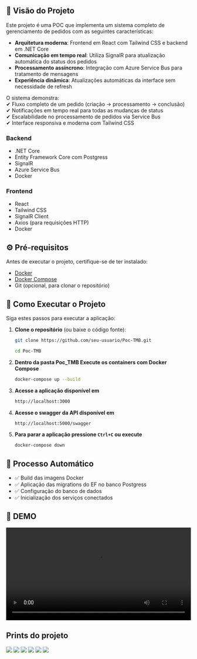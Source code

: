 ## 📌 Visão do Projeto

Este projeto é uma POC que implementa um sistema completo de gerenciamento de pedidos com as seguintes características:

- **Arquitetura moderna**: Frontend em React com Tailwind CSS e backend em .NET Core
- **Comunicação em tempo real**: Utiliza SignalR para atualização automática do status dos pedidos
- **Processamento assíncrono**: Integração com Azure Service Bus para tratamento de mensagens
- **Experiência dinâmica**: Atualizações automáticas da interface sem necessidade de refresh

O sistema demonstra:<br>
✔ Fluxo completo de um pedido (criação → processamento → conclusão)  
✔ Notificações em tempo real para todas as mudanças de status  
✔ Escalabilidade no processamento de pedidos via Service Bus  
✔ Interface responsiva e moderna com Tailwind CSS

### Backend
- .NET Core
- Entity Framework Core com Postgress
- SignalR
- Azure Service Bus 
- Docker

### Frontend
- React
- Tailwind CSS
- SignalR Client
- Axios (para requisições HTTP)
- Docker

## ⚙️ Pré-requisitos

Antes de executar o projeto, certifique-se de ter instalado:
- [Docker](https://www.docker.com/get-started)
- [Docker Compose](https://docs.docker.com/compose/install/)
- Git (opcional, para clonar o repositório)


## 🚀 Como Executar o Projeto

Siga estes passos para executar a aplicação:

1. **Clone o repositório** (ou baixe o código fonte):
   ```bash
   git clone https://github.com/seu-usuario/Poc-TMB.git
   
   cd Poc-TMB
2. **Dentro da pasta Poc_TMB Execute os containers com Docker Compose**
   ```bash
   docker-compose up --build
3. **Acesse a aplicação disponível em**
   ```bash
   http://localhost:3000
4. **Acesse o swagger da API disponível em**
   ```bash
   http://localhost:5000/swagger
5. **Para parar a aplicação pressione `Ctrl+C` ou execute**
   ```bash
   docker-compose down
## 🔄 Processo Automático

- ✅ Build das imagens Docker
- ✅ Aplicação das migrations do EF no banco Postgress
- ✅ Configuração do banco de dados
- ✅ Inicialização dos serviços conectados

## 🎥 DEMO
<video src="Prints/DEMO.mp4" controls width="100%">
Seu navegador não suporta a tag <code>video</code>.
</video>

## Prints do projeto

<img src="./Prints/1.png">
<img src="./Prints/2.png">
<img src="./Prints/3.png">
<img src="./Prints/4.png">
<img src="./Prints/5.png">
<img src="./Prints/6.png">
